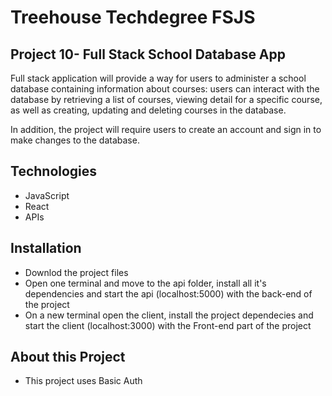 # Treehouse Techdegree FSJS
## Project 10- Full Stack School Database App

Full stack application will provide a way for users to administer a school database containing information about courses: users can interact with the database by retrieving a list of courses, viewing detail for a specific course, as well as creating, updating and deleting courses in the database.

In addition, the project will require users to create an account and sign in to make changes to the database.


## Technologies
* JavaScript
* React
* APIs

## Installation
- Downlod the project files
- Open one terminal and move to the api folder, install all it's dependencies and start the api (localhost:5000) with the back-end of the project
- On a new terminal open the client, install the project dependecies and start the client (localhost:3000) with the Front-end part of the project


## About this Project
- This project uses Basic Auth
